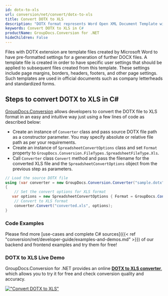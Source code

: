 ```yaml
---
id: dotx-to-xls
url: conversion/net/convert/dotx-to-xls
title: Convert DOTX to XLS
description: "DOTX format represents Word Open XML Document Template with .dotx extension. Learn how to convert DOTX to XLS file programmatically in C# language using GroupDocs.Conversion for .NET library."
keywords: Convert DOTX to XLS in C#
productName: GroupDocs.Conversion for .NET
hideChildren: False
---
```


Files with DOTX extension are template files created by Microsoft Word to have pre-formatted settings for a generation of further DOCX files. A template file is created in order to have specific user settings that should be applied to subsequent files created from this template. These settings include page margins, borders, headers, footers, and other page settings. Such templates are used in official documents such as company letterheads and standardized forms.

## Steps to convert DOTX to XLS in C#

[GroupDocs.Conversion](https://products.groupdocs.com/conversion/net) allows developers to convert the DOTX file to XLS format in an easy and intuitive way just using a few lines of code as described below:

* Create an instance of `Converter` class and pass source DOTX file path as a constructor parameter. You may specify absolute or relative file path as per your requirements. 
* Create an instance of `SpreadsheetConvertOptions` class and set `Format` property to `GroupDocs.Conversion.FileTypes.SpreadsheetFileType.Xls`.
* Call `Converter` class `Convert` method and pass the filename for the converted XLS file and the `SpreadsheetConvertOptions` object from the previous step as parameters.

```csharp
// Load the source DOTX file
using (var converter = new GroupDocs.Conversion.Converter("sample.dotx"))
{
    // Set the convert options for XLS format
   var options = new SpreadsheetConvertOptions { Format = GroupDocs.Conversion.FileTypes.SpreadsheetFileType.Xls };
    // Convert to XLS format
    converter.Convert("converted.xls", options);
}
```

### Code Examples

Please find more [use-cases and complete C# sources]({{< ref "conversion/net/developer-guide/examples-and-demos.md" >}}) of our backend and frontend examples and try them for free!

### DOTX to XLS Live Demo

GroupDocs.Conversion for .NET provides an online [**DOTX to XLS converter**](https://products.groupdocs.app/conversion/dotx-to-xls), which allows you to try it for free and check conversion quality and accuracy.

[!["Convert DOTX to XLS"](conversion/net/images/convert-to-xls/convert-dotx-to-xls.png)](https://products.groupdocs.app/conversion/dotx-to-xls)